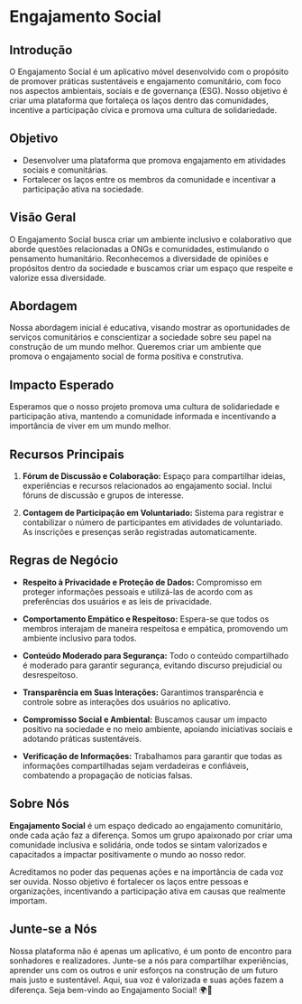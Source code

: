 # Engajamento Social 

## Introdução

O Engajamento Social é um aplicativo móvel desenvolvido com o propósito de promover práticas sustentáveis e engajamento comunitário, com foco nos aspectos ambientais, sociais e de governança (ESG). Nosso objetivo é criar uma plataforma que fortaleça os laços dentro das comunidades, incentive a participação cívica e promova uma cultura de solidariedade.


## Objetivo

- Desenvolver uma plataforma que promova engajamento em atividades sociais e comunitárias.
- Fortalecer os laços entre os membros da comunidade e incentivar a participação ativa na sociedade.

## Visão Geral

O Engajamento Social busca criar um ambiente inclusivo e colaborativo que aborde questões relacionadas a ONGs e comunidades, estimulando o pensamento humanitário. Reconhecemos a diversidade de opiniões e propósitos dentro da sociedade e buscamos criar um espaço que respeite e valorize essa diversidade.

## Abordagem

Nossa abordagem inicial é educativa, visando mostrar as oportunidades de serviços comunitários e conscientizar a sociedade sobre seu papel na construção de um mundo melhor. Queremos criar um ambiente que promova o engajamento social de forma positiva e construtiva.

## Impacto Esperado

Esperamos que o nosso projeto promova uma cultura de solidariedade e participação ativa, mantendo a comunidade informada e incentivando a importância de viver em um mundo melhor.

## Recursos Principais

1. **Fórum de Discussão e Colaboração:** Espaço para compartilhar ideias, experiências e recursos relacionados ao engajamento social. Inclui fóruns de discussão e grupos de interesse.
   
2. **Contagem de Participação em Voluntariado:** Sistema para registrar e contabilizar o número de participantes em atividades de voluntariado. As inscrições e presenças serão registradas automaticamente.

## Regras de Negócio

- **Respeito à Privacidade e Proteção de Dados:** Compromisso em proteger informações pessoais e utilizá-las de acordo com as preferências dos usuários e as leis de privacidade.
  
- **Comportamento Empático e Respeitoso:** Espera-se que todos os membros interajam de maneira respeitosa e empática, promovendo um ambiente inclusivo para todos.
  
- **Conteúdo Moderado para Segurança:** Todo o conteúdo compartilhado é moderado para garantir segurança, evitando discurso prejudicial ou desrespeitoso.
  
- **Transparência em Suas Interações:** Garantimos transparência e controle sobre as interações dos usuários no aplicativo.
  
- **Compromisso Social e Ambiental:** Buscamos causar um impacto positivo na sociedade e no meio ambiente, apoiando iniciativas sociais e adotando práticas sustentáveis.
  
- **Verificação de Informações:** Trabalhamos para garantir que todas as informações compartilhadas sejam verdadeiras e confiáveis, combatendo a propagação de notícias falsas.

## Sobre Nós

**Engajamento Social** é um espaço dedicado ao engajamento comunitário, onde cada ação faz a diferença. Somos um grupo apaixonado por criar uma comunidade inclusiva e solidária, onde todos se sintam valorizados e capacitados a impactar positivamente o mundo ao nosso redor.

Acreditamos no poder das pequenas ações e na importância de cada voz ser ouvida. Nosso objetivo é fortalecer os laços entre pessoas e organizações, incentivando a participação ativa em causas que realmente importam.

## Junte-se a Nós

Nossa plataforma não é apenas um aplicativo, é um ponto de encontro para sonhadores e realizadores. Junte-se a nós para compartilhar experiências, aprender uns com os outros e unir esforços na construção de um futuro mais justo e sustentável. Aqui, sua voz é valorizada e suas ações fazem a diferença. Seja bem-vindo ao Engajamento Social! 🌍🤝
